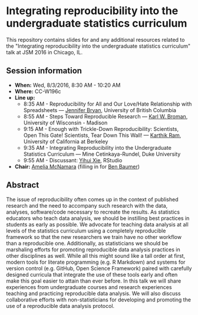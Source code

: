 # Integrating reproducibility into the undergraduate statistics curriculum

This repository contains slides for and any additional resources related to the "Integrating reproducibility into the undergraduate statistics curriculum" talk at JSM 2016 in Chicago, IL.

## Session information

- **When:** Wed, 8/3/2016, 8:30 AM - 10:20 AM
- **Where:** CC-W196c
- **Line up:**
	+ 8:35 AM - Reproducibility for All and Our Love/Hate Relationship with Spreadsheets — [Jennifer Bryan](https://github.com/jennybc), University of British Columbia
	+ 8:55 AM - Steps Toward Reproducible Research — [Karl W. Broman](https://github.com/kbroman), University of Wisconsin - Madison
	+ 9:15 AM - Enough with Trickle-Down Reproducibility: Scientists, Open This Gate! Scientists, Tear Down This Wall! — [Karthik Ram](https://github.com/karthik), University of California at Berkeley
	+ 9:35 AM - Integrating Reproducibility into the Undergraduate Statistics Curriculum — Mine Cetinkaya-Rundel, Duke University
	+ 9:55 AM - Discussant: [Yihui Xie](https://github.com/yihui), RStudio
- **Chair:** [Amelia McNamara](https://github.com/AmeliaMN) (filling in for [Ben Baumer](https://github.com/beanumber))

## Abstract

The issue of reproducibility often comes up in the context of published research and the need to accompany such research with the data, analyses, software/code necessary to recreate the results. As statistics educators who teach data analysis, we should be instilling best practices in students as early as possible. We advocate for teaching data analysis at all levels of the statistics curriculum using a completely reproducible framework so that the new researchers we train have no other workflow than a reproducible one. Additionally, as statisticians we should be marshaling efforts for promoting reproducible data analysis practices in other disciplines as well. While all this might sound like a tall order at first, modern tools for literate programming (e.g. R Markdown) and systems for version control (e.g. GitHub, Open Science Framework) paired with carefully designed curricula that integrate the use of these tools early and often make this goal easier to attain than ever before. In this talk we will share experiences from undergraduate courses and research experiences teaching and practicing reproducible data analysis. We will also discuss collaborative efforts with non-statisticians for developing and promoting the use of a reproducible data analysis protocol.



